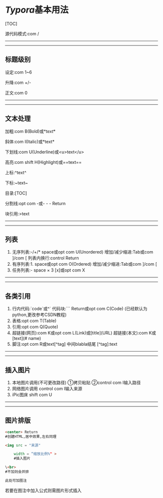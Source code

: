 # $Typora$基本用法

[TOC]

源代码模式:com /

------

------

## 标题级别

设定:com 1~6

升降:com +/-

正文:com 0

------

------

## 文本处理

加粗:com B(Bold)或\**text**

斜体:com I(Italic)或\*text*

下划线:com U(Underline)或\<u>text\</u>

高亮:com shift H(Highlight)或\==text==

上标:\^text^

下标:\~text~

目录:[TOC]

分割线:opt com -或- - - Return

块引用:>text

------

------

## 列表

1. 无序列表:-/+/* space或opt com U(Unordered)
   增加/减少缩进:Tab或com ]/com [
   列表内换行:control Return
2. 有序列表:1. space或opt com O(Ordered)
   增加/减少缩进:Tab或com ]/com [
3. 任务列表:- space × 3 [x]或opt com X

------

------

## 各类引用

1. 行内代码:\`code\`或^`
   代码块:``` Return或opt com C(Code)
   (已经默认为python,更改参考CSDN教程)
2. 表格:opt com T(Table)
3. 引用:opt com Q(Quote)
4. 超链接(网页):com K或opt com L(Link)或\[title](URL)
   超链接(本文):com K或\[text](# name)
5. 脚注:opt com R或text\[^tag] 中间blabla结尾 \[^tag]:text

------

------

## 插入图片

1. 本地图片调用(不可更改路径)
   ①拷贝粘贴
   ②control com I输入路径
2. 网络图片调用
   control com I输入来源
3. iPic图床
   shift com U

------

------

## 图片排版

```html
<center> Return
#创建HTML,居中效果,左右同理

<img src = "来源"

	width = “缩放比例%" >
	#插入图片

\<br>
#不加则会并排

此处可加图注
```

若要在图注中加入公式则需图片形式插入